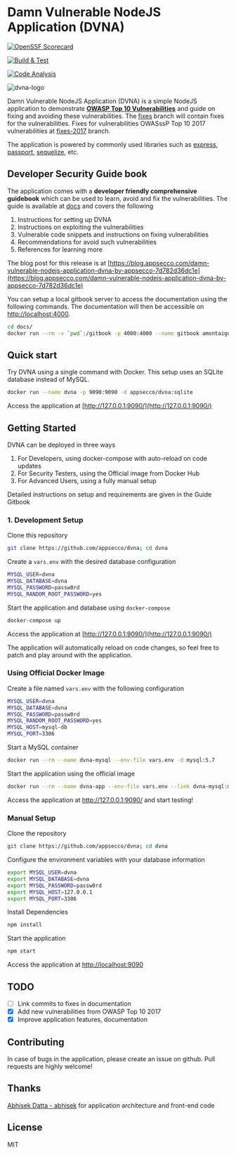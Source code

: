 # Damn Vulnerable NodeJS Application (DVNA)

[![OpenSSF Scorecard](https://api.securityscorecards.dev/projects/github.com/juanlujand/dvna/badge)](https://securityscorecards.dev/viewer/?uri=github.com/juanlujand/dvna)

[![Build & Test](https://github.com/juanlujand/dvna/actions/workflows/build_and_test.yaml/badge.svg)](https://github.com/juanlujand/dvna/actions/workflows/build_and_test.yaml)

[![Code Analysis](https://github.com/juanlujand/dvna/actions/workflows/code_analysis.yaml/badge.svg)](https://github.com/juanlujand/dvna/actions/workflows/code_analysis.yaml)

![dvna-logo](docs/resources/dvna.png)



Damn Vulnerable NodeJS Application (DVNA) is a simple NodeJS application to demonstrate [**OWASP Top 10 Vulnerabilities**](https://www.owasp.org/index.php/Top_10-2017_Top_10) and guide on fixing and avoiding these vulnerabilities. The [fixes](https://github.com/appsecco/dvna/tree/fixes) branch will contain fixes for the vulnerabilities. Fixes for vulnerabilities OWASssP Top 10 2017 vulnerabilities at [fixes-2017](https://github.com/appsecco/dvna/tree/fixes-2017) branch.

The application is powered by commonly used libraries such as [express](https://www.npmjs.com/package/express), [passport](https://www.npmjs.com/package/passport), [sequelize](https://www.npmjs.com/package/sequelize), etc.

## Developer Security Guide book

The application comes with a **developer friendly comprehensive guidebook** which can be used to learn, avoid and fix the vulnerabilities. The guide is available at [docs](/docs) and covers the following

1. Instructions for setting up DVNA
2. Instructions on exploiting the vulnerabilities
3. Vulnerable code snippets and instructions on fixing vulnerabilities
4. Recommendations for avoid such vulnerabilities
5. References for learning more

The blog post for this release is at [https://blog.appsecco.com/damn-vulnerable-nodejs-application-dvna-by-appsecco-7d782d36dc1e](https://blog.appsecco.com/damn-vulnerable-nodejs-application-dvna-by-appsecco-7d782d36dc1e)

You can setup a local gitbook server to access the documentation using the following commands. The documentation will then be accessible on [http://localhost:4000](http://localhost:4000).

```bash
cd docs/
docker run --rm -v `pwd`:/gitbook -p 4000:4000 --name gitbook amontaigu/gitbook gitbook serve
```

## Quick start

Try DVNA using a single command with Docker. This setup uses an SQLite database instead of MySQL.

```bash
docker run --name dvna -p 9090:9090 -d appsecco/dvna:sqlite
```

Access the application at [http://127.0.0.1:9090/](http://127.0.0.1:9090/)

## Getting Started

DVNA can be deployed in three ways

1. For Developers, using docker-compose with auto-reload on code updates
2. For Security Testers, using the Official image from Docker Hub
3. For Advanced Users, using a fully manual setup

Detailed instructions on setup and requirements are given in the Guide Gitbook

### 1. Development Setup

Clone this repository

```bash
git clone https://github.com/appsecco/dvna; cd dvna
```

Create a `vars.env` with the desired database configuration

```bash
MYSQL_USER=dvna
MYSQL_DATABASE=dvna
MYSQL_PASSWORD=passw0rd
MYSQL_RANDOM_ROOT_PASSWORD=yes
```

Start the application and database using `docker-compose`

```bash
docker-compose up
```

Access the application at [http://127.0.0.1:9090/](http://127.0.0.1:9090/)

The application will automatically reload on code changes, so feel free to patch and play around with the application.

### Using Official Docker Image

Create a file named `vars.env` with the following configuration

```bash
MYSQL_USER=dvna
MYSQL_DATABASE=dvna
MYSQL_PASSWORD=passw0rd
MYSQL_RANDOM_ROOT_PASSWORD=yes
MYSQL_HOST=mysql-db
MYSQL_PORT=3306
```

Start a MySQL container

```bash
docker run --rm --name dvna-mysql --env-file vars.env -d mysql:5.7
```

Start the application using the official image

```bash
docker run --rm --name dvna-app --env-file vars.env --link dvna-mysql:mysql-db -p 9090:9090 appsecco/dvna
```

Access the application at http://127.0.0.1:9090/ and start testing!

### Manual Setup

Clone the repository

```bash
git clone https://github.com/appsecco/dvna; cd dvna
```

Configure the environment variables with your database information

```bash
export MYSQL_USER=dvna
export MYSQL_DATABASE=dvna
export MYSQL_PASSWORD=passw0rd
export MYSQL_HOST=127.0.0.1
export MYSQL_PORT=3306
```

Install Dependencies

```bash
npm install
```

Start the application

```bash
npm start
```

Access the application at [http://localhost:9090](http://localhost:9090)

## TODO

- [ ] Link commits to fixes in documentation
- [x] Add new vulnerabilities from OWASP Top 10 2017
- [x] Improve application features, documentation

## Contributing

In case of bugs in the application, please create an issue on github. Pull requests are highly welcome!

## Thanks

[Abhisek Datta - abhisek](https://github.com/abhisek) for application architecture and front-end code

## License

MIT
